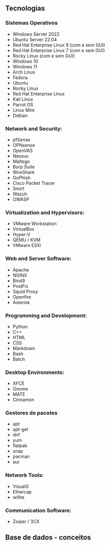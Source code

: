 ## Tecnologias 

### **Sistemas Operativos**
- Windows Server 2022
- Ubuntu Server 22.04
- Red Hat Enterprise Linux 9 (com e sem GUI)
- Red Hat Enterprise Linux 7 (com e sem GUI)
- Rocky Linux (com e sem GUI)
- Windows 10
- Windows 11
- Arch Linux
- Fedora
- Ubuntu
- Rocky Linux
- Red Hat Enterprise Linux
- Kali Linux
- Parrot OS
- Linux Mint
- Debian

### **Network and Security:**
- pfSense
- OPNsense
- OpenVAS
- Nessus
- Maltego
- Burp Suite
- WireShark
- GoPhish
- Cisco Packet Tracer
- Snort
- Wazuh
- OWASP

### **Virtualization and Hypervisors:**
- VMware Workstation
- VirtualBox
- Hyper-V
- QEMU / KVM
- VMware ESXi

### **Web and Server Software:**
- Apache
- NGINX
- Bind9
- PostFix
- Squid Proxy
- Openfire
- Asterisk

### **Programming and Development:**
- Python
- C++
- HTML
- CSS
- Markdown
- Bash
- Batch

### **Desktop Environments:**
- XFCE
- Gnome
- MATE
- Cinnamon

### Gestores de pacotes
- apt
- apt-get
- dnf
- yum
- flatpak
- snap
- pacman
- aur

### **Network Tools:**
- VisualG
- Ethercap
- wifite

### **Communication Software:**
- Zoiper / 3CX

## Base de dados - conceitos
### 
